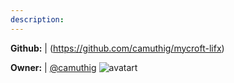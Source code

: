 ```yaml
---
description: 
---
```



**Github:** | (https://github.com/camuthig/mycroft-lifx)

**Owner:** | [@camuthig](https://github.com/camuthig) ![avatart](https://avatars3.githubusercontent.com/u/5178217?v=4)

